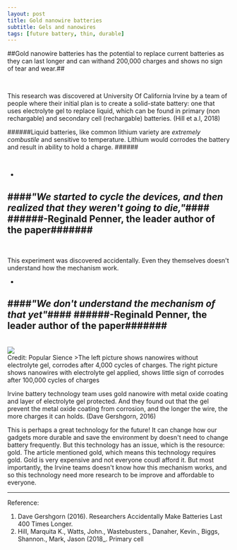 ```yaml
---
layout: post
title: Gold nanowire batteries
subtitle: Gels and nanowires
tags: [future battery, thin, durable]
---
```

##Gold nanowire batteries has the potential to replace current batteries as they can last longer and can withand 200,000 charges and shows no sign of tear and wear.##

<br>

This research was discovered at University Of California Irvine by a team of people where their initial plan is to create a solid-state battery: one that uses electrolyte gel to replace liquid, which can be found in primary (non rechargable) and secondary cell (rechargable) batteries. (Hill et a.l, 2018)

######Liquid batteries, like common lithium variety are *extremely combustile* and sensitive to temperature. Lithium would corrodes the battery and result in ability to hold a charge. ######

<br>

-
####*"We started to cycle the devices, and then realized that they weren't going to die,"*####
######-Reginald Penner, the leader author of the paper#######
-

<br>

This experiment was discovered accidentally. Even they themselves doesn't understand how the mechanism work.

-
####*"We don't understand the mechanism of that yet"*####
######-Reginald Penner, the leader author of the paper#######
-

<br>

<img src="https://www.popsci.com/sites/popsci.com/files/styles/325_1x_/public/fig7-sem_shell_loss.jpg" style="margin:auto;display:block;">
Credit: Popular Sience
>The left picture shows nanowires without electrolyte gel, corrodes after 4,000 cycles of charges. The right picture shows nanowires with electrolyte gel applied, shows little sign of corrodes after 100,000 cycles of charges
</img>

Irvine battery technology team uses gold nanowire with metal oxide coating and layer of electrolyte gel protected. And they found out that the gel prevent the metal oxide coating from corrosion, and the longer the wire, the more charges it can holds. (Dave Gershgorn, 2016)

This is perhaps a great technology for the future! It can change how our gadgets more durable and save the environment by doesn't need to change battery frequently. But this technology has an issue, which is the resource: gold. The article mentioned gold, which means this technology requires gold. Gold is very expensive and not everyone coudl afford it. But most importantly, the Irvine teams doesn't know how this mechanism works, and so this technology need more research to be improve and affordable to everyone.  

---

Reference:  
1. Dave Gershgorn (2016). Researchers Accidentally Make Batteries Last 400 Times Longer.  
2. Hill, Marquita K., Watts, John., Wastebusters., Danaher, Kevin., Biggs, Shannon., Mark, Jason (2018_. Primary cell





